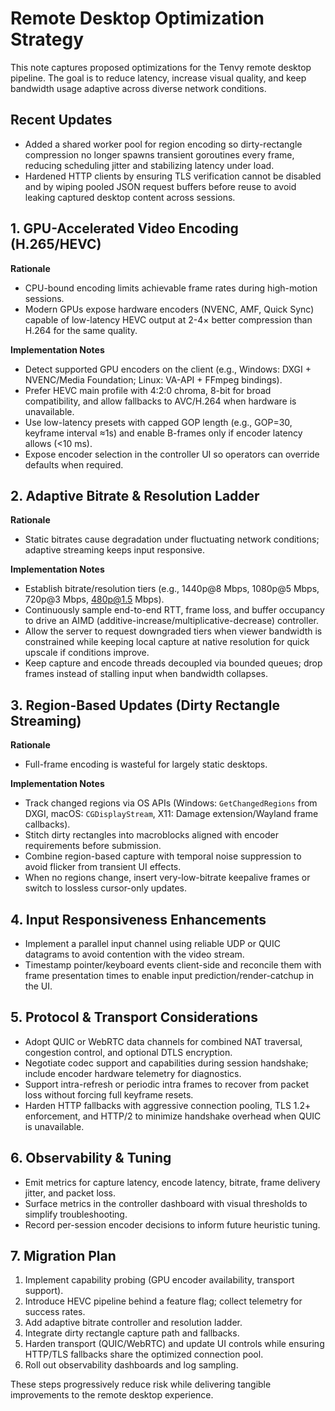 # Remote Desktop Optimization Strategy

This note captures proposed optimizations for the Tenvy remote desktop pipeline. The goal is to reduce latency, increase visual quality, and keep bandwidth usage adaptive across diverse network conditions.

## Recent Updates

- Added a shared worker pool for region encoding so dirty-rectangle compression no longer spawns transient goroutines every frame, reducing scheduling jitter and stabilizing latency under load.
- Hardened HTTP clients by ensuring TLS verification cannot be disabled and by wiping pooled JSON request buffers before reuse to avoid leaking captured desktop content across sessions.

## 1. GPU-Accelerated Video Encoding (H.265/HEVC)

**Rationale**
- CPU-bound encoding limits achievable frame rates during high-motion sessions.
- Modern GPUs expose hardware encoders (NVENC, AMF, Quick Sync) capable of low-latency HEVC output at 2-4× better compression than H.264 for the same quality.

**Implementation Notes**
- Detect supported GPU encoders on the client (e.g., Windows: DXGI + NVENC/Media Foundation; Linux: VA-API + FFmpeg bindings).
- Prefer HEVC main profile with 4:2:0 chroma, 8-bit for broad compatibility, and allow fallbacks to AVC/H.264 when hardware is unavailable.
- Use low-latency presets with capped GOP length (e.g., GOP=30, keyframe interval ≈1s) and enable B-frames only if encoder latency allows (<10 ms).
- Expose encoder selection in the controller UI so operators can override defaults when required.

## 2. Adaptive Bitrate & Resolution Ladder

**Rationale**
- Static bitrates cause degradation under fluctuating network conditions; adaptive streaming keeps input responsive.

**Implementation Notes**
- Establish bitrate/resolution tiers (e.g., 1440p@8 Mbps, 1080p@5 Mbps, 720p@3 Mbps, 480p@1.5 Mbps).
- Continuously sample end-to-end RTT, frame loss, and buffer occupancy to drive an AIMD (additive-increase/multiplicative-decrease) controller.
- Allow the server to request downgraded tiers when viewer bandwidth is constrained while keeping local capture at native resolution for quick upscale if conditions improve.
- Keep capture and encode threads decoupled via bounded queues; drop frames instead of stalling input when bandwidth collapses.

## 3. Region-Based Updates (Dirty Rectangle Streaming)

**Rationale**
- Full-frame encoding is wasteful for largely static desktops.

**Implementation Notes**
- Track changed regions via OS APIs (Windows: `GetChangedRegions` from DXGI, macOS: `CGDisplayStream`, X11: Damage extension/Wayland frame callbacks).
- Stitch dirty rectangles into macroblocks aligned with encoder requirements before submission.
- Combine region-based capture with temporal noise suppression to avoid flicker from transient UI effects.
- When no regions change, insert very-low-bitrate keepalive frames or switch to lossless cursor-only updates.

## 4. Input Responsiveness Enhancements

- Implement a parallel input channel using reliable UDP or QUIC datagrams to avoid contention with the video stream.
- Timestamp pointer/keyboard events client-side and reconcile them with frame presentation times to enable input prediction/render-catchup in the UI.

## 5. Protocol & Transport Considerations

- Adopt QUIC or WebRTC data channels for combined NAT traversal, congestion control, and optional DTLS encryption.
- Negotiate codec support and capabilities during session handshake; include encoder hardware telemetry for diagnostics.
- Support intra-refresh or periodic intra frames to recover from packet loss without forcing full keyframe resets.
- Harden HTTP fallbacks with aggressive connection pooling, TLS 1.2+ enforcement, and HTTP/2 to minimize handshake overhead when QUIC is unavailable.

## 6. Observability & Tuning

- Emit metrics for capture latency, encode latency, bitrate, frame delivery jitter, and packet loss.
- Surface metrics in the controller dashboard with visual thresholds to simplify troubleshooting.
- Record per-session encoder decisions to inform future heuristic tuning.

## 7. Migration Plan

1. Implement capability probing (GPU encoder availability, transport support).
2. Introduce HEVC pipeline behind a feature flag; collect telemetry for success rates.
3. Add adaptive bitrate controller and resolution ladder.
4. Integrate dirty rectangle capture path and fallbacks.
5. Harden transport (QUIC/WebRTC) and update UI controls while ensuring HTTP/TLS fallbacks share the optimized connection pool.
6. Roll out observability dashboards and log sampling.

These steps progressively reduce risk while delivering tangible improvements to the remote desktop experience.

